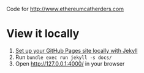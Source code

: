 Code for http://www.ethereumcatherders.com 

# View it locally
1. [Set up your GitHub Pages site locally with Jekyll](https://help.github.com/articles/setting-up-your-github-pages-site-locally-with-jekyll/)
2. Run `bundle exec run jekyll -s docs/`
3. Open http://127.0.0.1:4000/ in your browser
